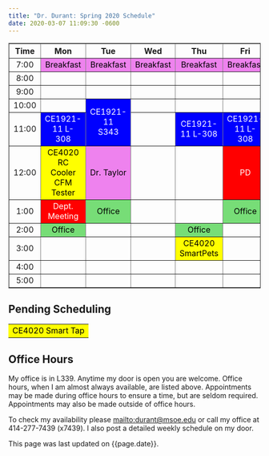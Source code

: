 ```yaml
---
title: "Dr. Durant: Spring 2020 Schedule"
date: 2020-03-07 11:09:30 -0600
---
```


<style type="text/css">
td		{	text-align: center;				}
td.oh		{	background-color: #77DD77;	color: black;	}
td.am		{	background-color: red;		color: white;	}
td.ce4020	{	background-color: yellow;	color: black;	}
td.ce1921       {       background-color: blue;		color: white;	}
td.lunch	{	background-color: violet;	color: black;	}
</style>

<div align="center">
<table border>
<tr><th>Time</th>	<th>Mon</th>						<th>Tue</th>						<th>Wed</th>				<th>Thu</th>					<th>Fri</th>					</tr>
<tr><td>7:00</td>	<td class="lunch">Breakfast</td>			<td class="lunch">Breakfast</td>			<td class="lunch">Breakfast</td>	<td class="lunch">Breakfast</td>		<td class="lunch">Breakfast</td>		</tr>
<tr><td>8:00</td>	<td>&nbsp;</td>						<td>&nbsp;</td>						<td>&nbsp;</td>				<td>&nbsp;</td>					<td>&nbsp;</td>					</tr>
<tr><td>9:00</td>	<td>&nbsp;</td>						<td>&nbsp;</td>						<td>&nbsp;</td>				<td>&nbsp;</td>					<td>&nbsp;</td>					</tr>
<tr><td>10:00</td>	<td>&nbsp;</td>						<td class="ce1921" rowspan="2">CE1921-11<br/>S343</td>	<td>&nbsp;</td>				<td>&nbsp;</td>					<td>&nbsp;</td>					</tr>
<tr><td>11:00</td>	<td class="ce1921">CE1921-11&nbsp;L-308</td>									<td>&nbsp;</td>				<td class="ce1921">CE1921-11&nbsp;L-308</td>	<td class="ce1921">CE1921-11&nbsp;L-308</td>	</tr>
<tr><td>12:00</td>	<td class="ce4020">CE4020 RC Cooler<br/>CFM Tester</td>	<td class="lunch">Dr. Taylor</td>			<td>&nbsp;</td>				<td>&nbsp;</td>					<td class="am">PD</td>				</tr>
<tr><td>1:00</td>	<td class="am">Dept. Meeting</td>			<td class="oh">Office</td>				<td>&nbsp;</td>				<td>&nbsp;</td>					<td class="oh">Office</td>			</tr>
<tr><td>2:00</td>	<td class="oh">Office</td>				<td>&nbsp;</td>						<td>&nbsp;</td>				<td class="oh">Office</td>			<td>&nbsp;</td>					</tr>
<tr><td>3:00</td>	<td>&nbsp;</td>						<td>&nbsp;</td>						<td>&nbsp;</td>				<td class="ce4020">CE4020 SmartPets</td>	<td>&nbsp;</td>					</tr>
<tr><td>4:00</td>	<td>&nbsp;</td>						<td>&nbsp;</td>						<td>&nbsp;</td>				<td>&nbsp;</td>					<td>&nbsp;</td>					</tr>
<tr><td>5:00</td>	<td>&nbsp;</td>						<td>&nbsp;</td>						<td>&nbsp;</td>				<td>&nbsp;</td>					<td>&nbsp;</td>					</tr>
</table>
</div>

## Pending Scheduling
<table><tr>
<td class="ce4020">CE4020 Smart Tap</td>

</tr></table>

## Office Hours

My office is in L339.
Anytime my door is open you are welcome.
Office hours, when I am almost always available, are listed above.
Appointments may be made during	office hours to	ensure a time, but are seldom required.
Appointments may also be made outside of office hours.

To check my availability please <mailto:durant@msoe.edu> or call my office at 414-277-7439 (x7439).
I also post a detailed weekly schedule on my door.

This page was last updated on {{page.date}}.
